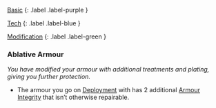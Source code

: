 
[Basic](Game/Basic-List)
{: .label .label-purple }

[Tech](Game/Tech)
{: .label .label-blue }

[Modification](Game/Modification-List)
{: .label .label-green }
### Ablative Armour
*You have modified your armour with additional treatments and plating, giving you further protection.*
* The armour you go on [Deployment](Game/Deployment) with has 2 additional [Armour Integrity](Game/Core/Armour#Armour%20Integrity) that isn’t otherwise repairable.

